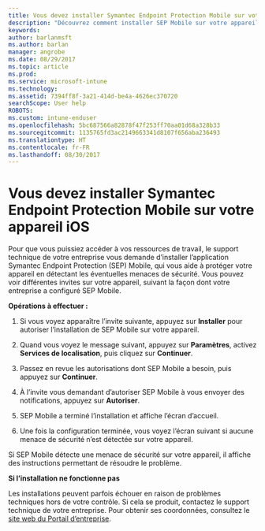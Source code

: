 ```yaml
---
title: Vous devez installer Symantec Endpoint Protection Mobile sur votre appareil iOS | Microsoft Docs
description: "Découvrez comment installer SEP Mobile sur votre appareil iOS."
keywords: 
author: barlanmsft
ms.author: barlan
manager: angrobe
ms.date: 08/29/2017
ms.topic: article
ms.prod: 
ms.service: microsoft-intune
ms.technology: 
ms.assetid: 7394ff8f-3a21-414d-be4a-4626ec370720
searchScope: User help
ROBOTS: 
ms.custom: intune-enduser
ms.openlocfilehash: 5bc687566a82878f47f253ff70aa01d68a328b33
ms.sourcegitcommit: 1135765fd3ac2149663341d8107f656aba236493
ms.translationtype: HT
ms.contentlocale: fr-FR
ms.lasthandoff: 08/30/2017
---
```

# <a name="you-need-to-install-symantec-endpoint-protection-mobile-on-your-ios-device"></a>Vous devez installer Symantec Endpoint Protection Mobile sur votre appareil iOS

Pour que vous puissiez accéder à vos ressources de travail, le support technique de votre entreprise vous demande d’installer l’application Symantec Endpoint Protection (SEP) Mobile, qui vous aide à protéger votre appareil en détectant les éventuelles menaces de sécurité. Vous pouvez voir différentes invites sur votre appareil, suivant la façon dont votre entreprise a configuré SEP Mobile.

**Opérations à effectuer :**

1.  Si vous voyez apparaître l’invite suivante, appuyez sur **Installer** pour autoriser l’installation de SEP Mobile sur votre appareil.

  <!--![Tap install to install Skycure](./media/ios-mtd-install-app-request.png)-->

2. Quand vous voyez le message suivant, appuyez sur **Paramètres**, activez **Services de localisation**, puis cliquez sur **Continuer**.

  <!--![Tap Settings and then Location Services](./media/ios-skycure-allow-location-services.png)-->

3. Passez en revue les autorisations dont SEP Mobile a besoin, puis appuyez sur **Continuer**.

4. À l’invite vous demandant d’autoriser SEP Mobile à vous envoyer des notifications, appuyez sur **Autoriser**.

  <!--![Tap Settings and then Location Services](./media/ios-skycure-allow-notifications.png)-->

5. SEP Mobile a terminé l’installation et affiche l’écran d’accueil.

  <!--![Skycure welcome screen, which displays a short explanation of what Skycure is and presents the option to continue.](./media/ios-skycure-welcome-screen.png)-->

6. Une fois la configuration terminée, vous voyez l’écran suivant si aucune menace de sécurité n’est détectée sur votre appareil.

  <!--![Skycure found no security threats](./media/ios-skycure-no-threats-found.png)-->

Si SEP Mobile détecte une menace de sécurité sur votre appareil, il affiche des instructions permettant de résoudre le problème.

**Si l’installation ne fonctionne pas**

Les installations peuvent parfois échouer en raison de problèmes techniques hors de votre contrôle. Si cela se produit, contactez le support technique de votre entreprise. Pour obtenir ses coordonnées, consultez le [site web du Portail d’entreprise](http://portal.manage.microsoft.com).
